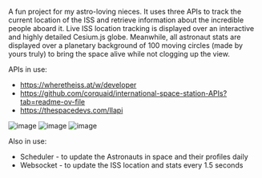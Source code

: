 A fun project for my astro-loving nieces.
It uses three APIs to track the current location of the ISS and retrieve information about the incredible people aboard it.
Live ISS location tracking is displayed over an interactive and highly detailed Cesium.js globe.
Meanwhile, all astronaut stats are displayed over a planetary background of 100 moving circles (made by yours truly) to bring the space alive while not clogging up the view.

APIs in use:
 - https://wheretheiss.at/w/developer
 - https://github.com/corquaid/international-space-station-APIs?tab=readme-ov-file
 - https://thespacedevs.com/llapi

![image](https://github.com/user-attachments/assets/526ccb44-aa4f-4b3a-b00b-fbd440015cfe)
![image](https://github.com/user-attachments/assets/88ac7c1c-e85c-4501-9267-c7b85b950e17)
![image](https://github.com/user-attachments/assets/2d4aef91-e61a-41be-b721-65df449ba2ce)


Also in use:
- Scheduler - to update the Astronauts in space and their profiles daily
- Websocket - to update the ISS location and stats every 1.5 seconds


